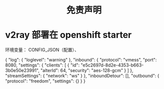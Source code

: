 
<h1 align="center"> 免责声明 </h1>

# v2ray 部署在 openshift starter

环境变量： CONFIG_JSON（配置）、

{
  "log": {
    "loglevel": "warning"
  },
  "inbound": {
    "protocol": "vmess",
    "port": 8080,
    "settings": {
      "clients": [
        {
          "id": "e5c2697d-8d2e-4353-b663-3b0e50e23991",
          "alterId": 64,
          "security": "aes-128-gcm"
        }
      ]
    },
    "streamSettings": {
      "network": "ws"
    }
  },
  "inboundDetour": [],
  "outbound": {
    "protocol": "freedom",
   "settings": {}
  }
}
